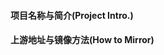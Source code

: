<!--
如果你希望 Telescopium 对某个开源项目设立反向代理或镜像，请按以下模板填写

If you request Telescopium to setup a reverse proxy or mirror site for an open-source project, please submit you issue using the following template.

如果不是设立反向代理或镜像请求，无需按此格式填写。

If this is not a reverse proxy or mirror request, there is NO need to follow this template.
-->

#### 项目名称与简介(Project Intro.)

#### 上游地址与镜像方法(How to Mirror)
